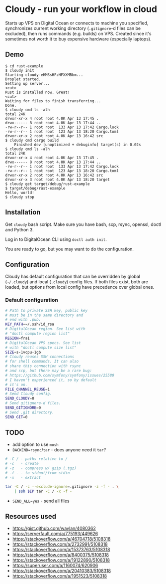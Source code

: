 # Cloudy - run your workflow in cloud

Starts up VPS on Digital Ocean or connects to machine you specified, synchronizes current working
directory (`.gitignore`-d files can be excluded), then runs commands (e.g. builds) on VPS.
Created since it's sometimes not worth it to buy expensive hardware (especially laptops).

## Demo

```text
$ cd rust-example
$ cloudy init
Starting cloudy-eHMSsHFzHFXXMBbm...
Droplet started.
Setting up server...
<cut>
Rust is installed now. Great!
<cut>
Waiting for files to finish transferring...
Done.
$ cloudy cmd ls -alh
total 24K
drwxr-xr-x 4 root root 4.0K Apr 13 17:45 .
drwx------ 8 root root 4.0K Apr 13 17:44 ..
-rw-r--r-- 1 root root  133 Apr 13 17:42 Cargo.lock
-rw-r--r-- 1 root root  123 Apr 13 18:20 Cargo.toml
drwxr-xr-x 2 root root 4.0K Apr 13 16:42 src
$ cloudy cmd cargo build
    Finished dev [unoptimized + debuginfo] target(s) in 0.02s
$ cloudy cmd ls -alh
total 24K
drwxr-xr-x 4 root root 4.0K Apr 13 17:45 .
drwx------ 8 root root 4.0K Apr 13 17:44 ..
-rw-r--r-- 1 root root  133 Apr 13 17:42 Cargo.lock
-rw-r--r-- 1 root root  123 Apr 13 18:20 Cargo.toml
drwxr-xr-x 2 root root 4.0K Apr 13 16:42 src
drwxr-xr-x 3 root root 4.0K Apr 13 18:20 target
$ cloudy get target/debug/rust-example
$ target/debug/rust-example
Hello, world!
$ cloudy stop
```

## Installation

Get `cloudy` bash script. Make sure you have bash, scp, rsync, openssl, doctl and Python 3.

Log in to DigitalOcean CLI using `doctl auth init`.

You are ready to go, but you may want to do the configuration.

## Configuration

Cloudy has default configuration that can be overridden by global (`~/.cloudy`) and
local (`.cloudy`) config files. If both files exist, both are loaded, but options from local
config have precedence over global ones.

### Default configuration

```bash
# Path to private SSH key, public key
# must be in the same directory and
# end with .pub.
KEY_PATH=~/.ssh/id_rsa
# DigitalOcean region. See list with
# "doctl compute region list"
REGION=fra1
# DigitalOcean VPS specs. See list
# with "doctl compute size list"
SIZE=s-1vcpu-1gb
# Cloudy reuses SSH connections
# for shell commands. It can also
# share this connection with rsync
# and scp, but there may be a rare bug:
# https://github.com/symfony/symfony/issues/25580
# I haven't experienced it, so by default
# it's on.
FILE_CHANNEL_REUSE=1
# Send Cloudy config.
SEND_CLOUDY=0
# Send gitignore-d files.
SEND_GITIGNORE=0
# Send .git directory.
SEND_GIT=0
```

## TODO

- add option to use `mosh`
- `BACKEND=rsync`/`tar` - does anyone need it `tar`?

```bash
# -C / - paths relative to /
# -c   - create
# -z   - compress w/ gzip (.tgz)
# -f - - to stdout/from stdin
# -x   - extract

tar -C / -c --exclude-ignore=.gitignore -z -f - . \
    | ssh $IP tar -C / -x -f -
```

- `SEND_ALL=yes` - send all files

## Resources used

- https://gist.github.com/waylan/4080362
- https://serverfault.com/a/775193/449626
- https://stackoverflow.com/a/46704718/5108318
- https://stackoverflow.com/a/2732991/5108318
- https://stackoverflow.com/a/15373763/5108318
- https://stackoverflow.com/a/8400375/5108318
- https://stackoverflow.com/a/19122890/5108318
- https://superuser.com/a/1160074/620906
- https://stackoverflow.com/a/20410383/5108318
- https://stackoverflow.com/a/1951523/5108318
